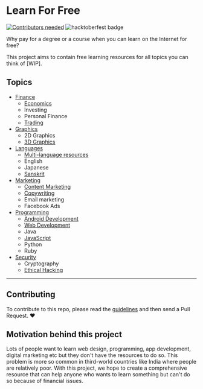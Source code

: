 # Learn For Free

[![Contributors needed](https://img.shields.io/badge/contributors-needed-yellow.svg)](CONTRIBUTING.md) ![hacktoberfest badge](https://img.shields.io/github/hacktoberfest/2019/aviaryan/learn-for-free)

Why pay for a degree or a course when you can learn on the Internet for free? 

This project aims to contain free learning resources for all topics you can think of [WIP]. 

## Topics

* [Finance](finance.md)
	* [Economics](finance.md#economics)
	* Investing
	* Personal Finance
	* [Trading](finance.md#trading)
* [Graphics](graphics.md)
	* 2D Graphics
	* [3D Graphics](graphics.md#3d-graphics)
* [Languages](languages.md)
	* [Multi-language resources](languages.md#multi)
	* English
	* Japanese
	* [Sanskrit](languages.md#sanskrit)
* [Marketing](marketing.md)
	* [Content Marketing](marketing.md#content-marketing)
	* [Copywriting](marketing.md#copywriting)
	* Email marketing
	* Facebook Ads
* [Programming](programming.md)
	* [Android Development](programming.md#android-development)
	* [Web Development](programming.md#web-development)
	* Java
	* [JavaScript](programming.md#javascript)
	* Python
	* Ruby
* [Security](security.md)
	* Cryptography
	* [Ethical Hacking](security.md#ethical-hacking)

------

## Contributing

To contribute to this repo, please read the [guidelines](CONTRIBUTING.md) and then send a Pull Request. ❤️

## Motivation behind this project

Lots of people want to learn web design, programming, app development, digital marketing etc but they don't have the resources to do so. This problem is more so common in third-world countries like India where people are relatively poor. With this project, we hope to create a comprehensive resource that can help anyone who wants to learn something but can't do so because of financial issues.
